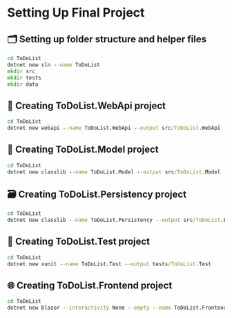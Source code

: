 # Setting Up Final Project

## 🗂️ Setting up folder structure and helper files

```cmd
cd ToDoList
dotnet new sln --name ToDoList
mkdir src
mkdir tests
mkdir data
```

## 📡 Creating ToDoList.WebApi project

```cmd
cd ToDoList
dotnet new webapi --name ToDoList.WebApi --output src/ToDoList.WebApi
```

## 📘 Creating ToDoList.Model project

```cmd
cd ToDoList
dotnet new classlib --name ToDoList.Model --output src/ToDoList.Model
```

## 🗃️ Creating ToDoList.Persistency project

```cmd
cd ToDoList
dotnet new classlib --name ToDoList.Persistency --output src/ToDoList.Persistency
```

## 🧪 Creating ToDoList.Test project

```cmd
cd ToDoList
dotnet new xunit --name ToDoList.Test --output tests/ToDoList.Test
```

## 🌐 Creating ToDoList.Frontend project

```cmd
cd ToDoList
dotnet new blazor --interactivity None --empty --name ToDoList.Frontend --output src/ToDoList.Frontend
```
